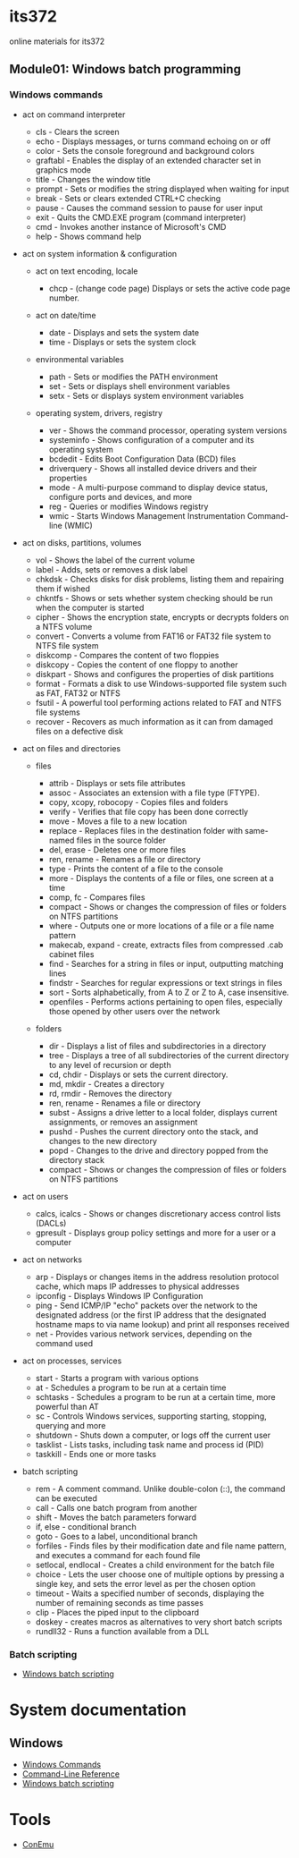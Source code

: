 # its372
online materials for its372



## Module01: Windows batch programming
### Windows commands
* act on command interpreter
  * cls - Clears the screen
  * echo - Displays messages, or turns command echoing on or off
  * color - Sets the console foreground and background colors
  * graftabl - Enables the display of an extended character set in graphics mode
  * title - Changes the window title
  * prompt - Sets or modifies the string displayed when waiting for input
  * break - Sets or clears extended CTRL+C checking
  * pause - Causes the command session to pause for user input
  * exit - Quits the CMD.EXE program (command interpreter)
  * cmd - Invokes another instance of Microsoft's CMD
  * help - Shows command help


* act on system information & configuration
  * act on text encoding, locale
    * chcp - (change code page) Displays or sets the active code page number.
  * act on date/time
    * date - Displays and sets the system date
    * time - Displays or sets the system clock
  * environmental variables
    * path - Sets or modifies the PATH environment
    * set - Sets or displays shell environment variables
    * setx - Sets or displays system environment variables

  * operating system, drivers, registry
    * ver - Shows the command processor, operating system versions
    * systeminfo - Shows configuration of a computer and its operating system
    * bcdedit - Edits Boot Configuration Data (BCD) files
    * driverquery - Shows all installed device drivers and their properties
    * mode - A multi-purpose command to display device status, configure ports and devices, and more
    * reg - Queries or modifies Windows registry
    * wmic - Starts Windows Management Instrumentation Command-line (WMIC)
    
 
 
* act on disks, partitions, volumes
  * vol - Shows the label of the current volume
  * label - Adds, sets or removes a disk label
  * chkdsk - Checks disks for disk problems, listing them and repairing them if wished
  * chkntfs - Shows or sets whether system checking should be run when the computer is started
  * cipher - Shows the encryption state, encrypts or decrypts folders on a NTFS volume
  * convert - Converts a volume from FAT16 or FAT32 file system to NTFS file system
  * diskcomp - Compares the content of two floppies
  * diskcopy - Copies the content of one floppy to another
  * diskpart - Shows and configures the properties of disk partitions
  * format - Formats a disk to use Windows-supported file system such as FAT, FAT32 or NTFS
  * fsutil - A powerful tool performing actions related to FAT and NTFS file systems
  * recover - Recovers as much information as it can from damaged files on a defective disk

* act on files and directories
  * files
    * attrib - Displays or sets file attributes
    * assoc - Associates an extension with a file type (FTYPE).
    * copy, xcopy, robocopy - Copies files and folders
    * verify - Verifies that file copy has been done correctly
    * move - Moves a file to a new location
    * replace - Replaces files in the destination folder with same-named files in the source folder
    * del, erase - Deletes one or more files
    * ren, rename - Renames a file or directory
    * type - Prints the content of a file to the console
    * more - Displays the contents of a file or files, one screen at a time
    * comp, fc - Compares files
    * compact - Shows or changes the compression of files or folders on NTFS partitions
    * where - Outputs one or more locations of a file or a file name pattern
    * makecab, expand - create, extracts files from compressed .cab cabinet files
    * find - Searches for a string in files or input, outputting matching lines
    * findstr - Searches for regular expressions or text strings in files
    * sort - Sorts alphabetically, from A to Z or Z to A, case insensitive.
    * openfiles - Performs actions pertaining to open files, especially those opened by other users over the network

  * folders
    * dir - Displays a list of files and subdirectories in a directory
    * tree - Displays a tree of all subdirectories of the current directory to any level of recursion or depth
    * cd, chdir - Displays or sets the current directory.
    * md, mkdir - Creates a directory
    * rd, rmdir - Removes the directory
    * ren, rename - Renames a file or directory
    * subst - Assigns a drive letter to a local folder, displays current assignments, or removes an assignment
    * pushd - Pushes the current directory onto the stack, and changes to the new directory 
    * popd - Changes to the drive and directory popped from the directory stack
    * compact - Shows or changes the compression of files or folders on NTFS partitions

* act on users
  * calcs, icalcs - Shows or changes discretionary access control lists (DACLs)
  * gpresult - Displays group policy settings and more for a user or a computer 


* act on networks
  * arp - Displays or changes items in the address resolution protocol cache, which maps IP addresses to physical addresses
  * ipconfig - Displays Windows IP Configuration
  * ping - Send ICMP/IP "echo" packets over the network to the designated address (or the first IP address that the designated hostname maps to via name lookup) and print all responses received
  * net - Provides various network services, depending on the command used


* act on processes, services
  * start - Starts a program with various options
  * at - Schedules a program to be run at a certain time
  * schtasks - Schedules a program to be run at a certain time, more powerful than AT
  * sc - Controls Windows services, supporting starting, stopping, querying and more
  * shutdown - Shuts down a computer, or logs off the current user
  * tasklist - Lists tasks, including task name and process id (PID)
  * taskkill - Ends one or more tasks


* batch scripting
  * rem - A comment command. Unlike double-colon (::), the command can be executed
  * call - Calls one batch program from another
  * shift - Moves the batch parameters forward
  * if, else - conditional branch
  * goto - Goes to a label, unconditional branch
  * forfiles - Finds files by their modification date and file name pattern, and executes a command for each found file
  * setlocal, endlocal - Creates a child environment for the batch file
  * choice - Lets the user choose one of multiple options by pressing a single key, and sets the error level as per the chosen option
  * timeout - Waits a specified number of seconds, displaying the number of remaining seconds as time passes
  * clip - Places the piped input to the clipboard
  * doskey - creates macros as alternatives to very short batch scripts
  * rundll32 - Runs a function available from a DLL


### Batch scripting

* [Windows batch scripting](https://en.wikibooks.org/wiki/Windows\_Batch\_Scripting)

# System documentation
## Windows
* [Windows Commands](https://docs.microsoft.com/en-us/windows-server/administration/windows-commands/windows-commands)
* [Command-Line Reference](https://docs.microsoft.com/en-us/previous-versions/windows/it-pro/windows-server-2012-R2-and-2012/cc754340%28v%3dws.11%29)
* [Windows batch scripting](https://en.wikibooks.org/wiki/Windows\_Batch\_Scripting)

# Tools
* [ConEmu](https://conemu.github.io/)


